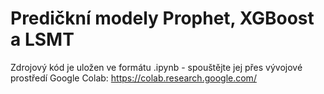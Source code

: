 # Predičkní modely Prophet, XGBoost a LSMT

Zdrojový kód je uložen ve formátu .ipynb - spouštějte jej přes vývojové prostředí Google Colab: https://colab.research.google.com/

